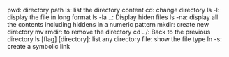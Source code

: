 pwd: directory path
ls: list the directory content
cd: change directory
ls -l: display the file in long format
ls -la ..: Display hiden files
ls -na: display all the contents including hiddens in a numeric pattern
mkdir: create new directory
mv
rmdir: to remove the directory
cd ../: Back to the previous directory
ls [flag] [directory]: list any directory
file: show the file type
ln -s: create a symbolic link
